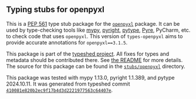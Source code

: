 ## Typing stubs for openpyxl

This is a [PEP 561](https://peps.python.org/pep-0561/)
type stub package for the [`openpyxl`](https://foss.heptapod.net/openpyxl/openpyxl) package.
It can be used by type-checking tools like
[mypy](https://github.com/python/mypy/),
[pyright](https://github.com/microsoft/pyright),
[pytype](https://github.com/google/pytype/),
[Pyre](https://pyre-check.org/),
PyCharm, etc. to check code that uses `openpyxl`. This version of
`types-openpyxl` aims to provide accurate annotations for
`openpyxl==3.1.5`.

This package is part of the [typeshed project](https://github.com/python/typeshed).
All fixes for types and metadata should be contributed there.
See [the README](https://github.com/python/typeshed/blob/main/README.md)
for more details. The source for this package can be found in the
[`stubs/openpyxl`](https://github.com/python/typeshed/tree/main/stubs/openpyxl)
directory.

This package was tested with
mypy 1.13.0,
pyright 1.1.389,
and pytype 2024.10.11.
It was generated from typeshed commit
[`410081e820b2ec9f17b4d3d2221977563c64407e`](https://github.com/python/typeshed/commit/410081e820b2ec9f17b4d3d2221977563c64407e).